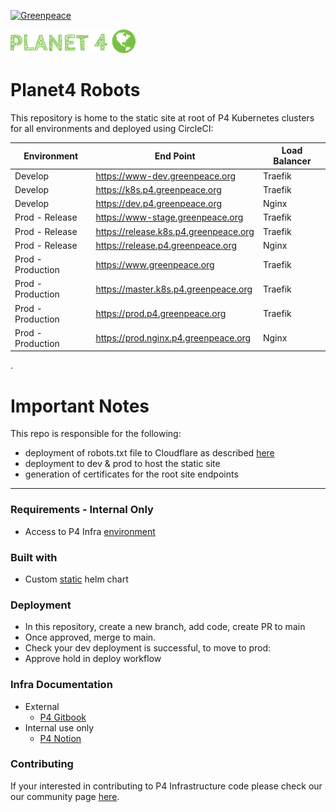 [![Greenpeace](https://circleci.com/gh/greenpeace/planet4-nginx-ingress.svg?style=shield)](https://circleci.com/gh/greenpeace/planet4-robots)

![Planet4](./p4logo.png)
# Planet4 Robots

This repository is home to the static site at root of P4 Kubernetes clusters for
all environments and deployed using CircleCI:

| Environment | End Point | Load Balancer |
| ------ | ------ | ------ |
| Develop | https://www-dev.greenpeace.org| Traefik |
| Develop | https://k8s.p4.greenpeace.org| Traefik |
| Develop | https://dev.p4.greenpeace.org| Nginx |
| Prod - Release | https://www-stage.greenpeace.org| Traefik |
| Prod - Release | https://release.k8s.p4.greenpeace.org| Traefik |
| Prod - Release | https://release.p4.greenpeace.org| Nginx |
| Prod - Production | https://www.greenpeace.org| Traefik |
| Prod - Production | https://master.k8s.p4.greenpeace.org| Traefik |
| Prod - Production | https://prod.p4.greenpeace.org| Traefik |
| Prod - Production | https://prod.nginx.p4.greenpeace.org| Nginx |

.

<h1>Important Notes</h1>

This repo is responsible for the following:
- deployment of robots.txt file to Cloudflare as described [here](https://www.cloudflare.com/learning/bots/what-is-robots.txt)
- deployment to dev & prod to host the static site
- generation of certificates for the root site endpoints

***
### Requirements - Internal Only
-   Access to P4 Infra [environment](https://www.notion.so/p4infra/bab9d0b1f2db4d929a59916899d531c1?v=eca7b78e1ae345c6883a9b37c6b76cac)

### Built with
- Custom [static](https://github.com/greenpeace/planet4-helm-static) helm chart

### Deployment

   - In this repository, create a new branch, add code, create PR to main
   - Once approved, merge to main.
   - Check your dev deployment is successful, to move to prod:
   - Approve hold in deploy workflow

 ### Infra Documentation
 - External
   - [P4 Gitbook](https://support.greenpeace.org/planet4/infrastructure/intro)
 - Internal use only
   - [P4 Notion](https://www.notion.so/p4infra/Robots-Root-of-K8s-52f77fb48f3e40e086deab98f2de374b)

 ### Contributing
 If your interested in contributing to P4 Infrastructure code please check our our community page [here](https://github.com/greenpeace/planet4).

